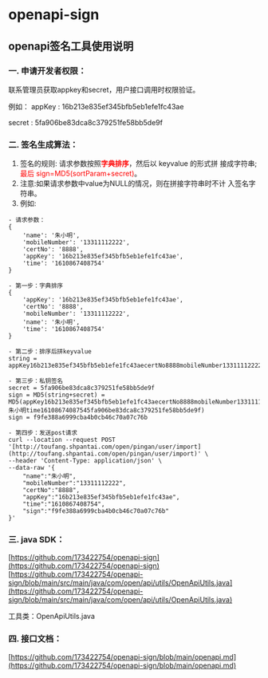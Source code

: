 # openapi-sign
## openapi签名工具使用说明
### 一. 申请开发者权限：

联系管理员获取appkey和secret，用户接口调用时权限验证。

例如：
appKey : 16b213e835ef345bfb5eb1efe1fc43ae

secret : 5fa906be83dca8c379251fe58bb5de9f

### 二. 签名生成算法：

1. 签名的规则: 请求参数按照<span class="colour" style="color:rgb(255, 0, 0)">**字典排序**</span>，然后以 keyvalue 的形式拼
接成字符串;<span class="colour" style="color:rgb(255, 0, 0)">最后 sign=MD5(sortParam+secret)</span>。
2. 注意:如果请求参数中value为NULL的情况，则在拼接字符串时不计
入签名字符串。
3. 例如:

```
- 请求参数：
{
    'name': '朱小明',
    'mobileNumber': '13311112222',
    'certNo': '8888',
    'appKey': '16b213e835ef345bfb5eb1efe1fc43ae',
    'time': '1610867408754'
}

- 第一步：字典排序
{
    'appKey': '16b213e835ef345bfb5eb1efe1fc43ae',
    'certNo': '8888',
    'mobileNumber': '13311112222',
    'name': '朱小明',
    'time': '1610867408754'
}

- 第二步：排序后拼keyvalue
string = appKey16b213e835ef345bfb5eb1efe1fc43aecertNo8888mobileNumber13311112222name

- 第三步：私钥签名
secret = 5fa906be83dca8c379251fe58bb5de9f
sign = MD5(string+secret) = MD5(appKey16b213e835ef345bfb5eb1efe1fc43aecertNo8888mobileNumber13311112222name朱小明time16108674087545fa906be83dca8c379251fe58bb5de9f)
sign = f9fe388a6999cba4b0cb46c70a07c76b

- 第四步：发送post请求
curl --location --request POST '[http://toufang.shpantai.com/open/pingan/user/import](http://toufang.shpantai.com/open/pingan/user/import)' \
--header 'Content-Type: application/json' \
--data-raw '{
    "name":"朱小明",
    "mobileNumber":"13311112222",
    "certNo":"8888",
    "appKey":"16b213e835ef345bfb5eb1efe1fc43ae",
    "time":"1610867408754",
    "sign":"f9fe388a6999cba4b0cb46c70a07c76b"
}'
```

### 三. java SDK：

[https://github.com/173422754/openapi-sign](https://github.com/173422754/openapi-sign)
[https://github.com/173422754/openapi-sign/blob/main/src/main/java/com/open/api/utils/OpenApiUtils.java](https://github.com/173422754/openapi-sign/blob/main/src/main/java/com/open/api/utils/OpenApiUtils.java)

工具类：OpenApiUtils.java

### 四. 接口文档：
[https://github.com/173422754/openapi-sign/blob/main/openapi.md](https://github.com/173422754/openapi-sign/blob/main/openapi.md)